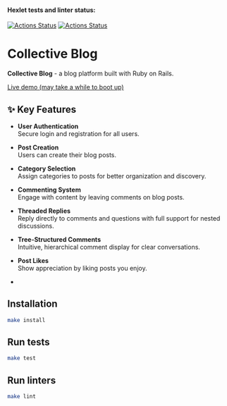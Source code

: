 #### Hexlet tests and linter status:
[![Actions Status](https://github.com/ansseii/rails-project-64/actions/workflows/render-deploy.yml/badge.svg)](https://github.com/ansseii/rails-project-64/actions/workflows/render-deploy.yml)
[![Actions Status](https://github.com/ansseii/rails-project-64/actions/workflows/hexlet-check.yml/badge.svg)](https://github.com/ansseii/rails-project-64/actions/workflows/hexlet-check.yml)

# Collective Blog
**Collective Blog** - a blog platform built with Ruby on Rails.

[Live demo (may take a while to boot up)](https://collective-blog-eerb.onrender.com)

## ✨ Key Features

- **User Authentication**  
  Secure login and registration for all users.

- **Post Creation**  
  Users can create their blog posts.

- **Category Selection**  
  Assign categories to posts for better organization and discovery.

- **Commenting System**  
  Engage with content by leaving comments on blog posts.

- **Threaded Replies**  
  Reply directly to comments and questions with full support for nested discussions.

- **Tree-Structured Comments**  
  Intuitive, hierarchical comment display for clear conversations.

- **Post Likes**  
  Show appreciation by liking posts you enjoy.
- 
## Installation

```sh
make install
```

## Run tests

```sh
make test
```

## Run linters

```sh
make lint
```
